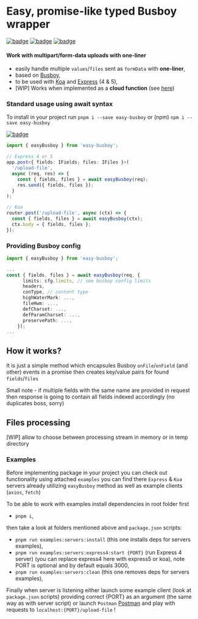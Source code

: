 # Easy, promise-like typed Busboy wrapper

[![badge](https://img.shields.io/badge/download-NPM-<COLOR>.svg)](download-url) [![badge](https://img.shields.io/badge/TypeScript-blue.svg)](download-url) [![badge](https://img.shields.io/badge/pnpm-red.svg)](download-url)

[typescript-image]: https://img.shields.io/badge/typescript-%23007ACC.svg?style=for-the-badge&logo=typescript&logoColor=white
[pnpm-image]: https://img.shields.io/badge/pnpm-%234a4a4a.svg?style=for-the-badge&logo=pnpm&logoColor=f69220
[npm-image]: https://img.shields.io/badge/NPM-%23CB3837.svg?style=for-the-badge&logo=npm&logoColor=white
[express-image]: https://img.shields.io/badge/express.js-%23404d59.svg?style=for-the-badge&logo=express&logoColor=%2361DAFB
[koa-image]: https://img.shields.io/badge/Koa-33333D?logo=koa&logoColor=fff&style=flat-square
[download-url]: https://npmjs.org/package/easy-busboy

#### Work with multipart/form-data uploads with one-liner

- easily handle multiple `values`/`files` sent as `formData` with **one-liner**,
- based on [Busboy](http://github.com/mscdex/busboy),
- to be used with [Koa](https://github.com/koajs/koa) and [Express](https://github.com/expressjs) (4 & 5),
- [WIP] Works when implemented as a **cloud function** (see [here](http://google.com))

### Standard usage using await syntax

To install in your project run `pnpm i --save easy-busboy` or (npm) `npm i --save easy-busboy`

[![badge](https://img.shields.io/badge/download-NPM-<COLOR>.svg)](download-url)

```ts
import { easyBusboy } from 'easy-busboy';

// Express 4 or 5
app.post<{ fields: IFields; files: IFiles }>(
  '/upload-file',
  async (req, res) => {
    const { fields, files } = await easyBusboy(req);
    res.send({ fields, files });
  }
);

// Koa
router.post('/upload-file', async (ctx) => {
  const { fields, files } = await easyBusboy(ctx);
  ctx.body = { fields, files };
});
```

### Providing Busboy config

```ts
import { easyBusboy } from 'easy-busboy';

...
const { fields, files } = await easyBusboy(req, {
      limits: cfg.limits, // see busboy config limits
      headers,
      conType, // content type
      highWaterMark: ...,
      fileHwm: ...,
      defCharset: ...,
      defParamCharset: ...,
      preservePath: ...,
    });
...
```

## How it works?

It is just a simple method which encapsules Busboy `onFile`/`onField` (and other) events in a promise then creates key/value pairs for found `fields`/`files`

Small note - if multiple fields with the same name are provided in request then response is going to contain all fields indexed accordingly (no duplicates boss, sorry)

## Files processing

[WIP] allow to choose between processing stream in memory or in temp directory

### Examples

Before implementing package in your project you can check out functionality using attached `examples` you can find there `Express` & `Koa` servers already utilizing `easyBusboy` method as well as example clients (`axios`, `fetch`)

To be able to work with examples install dependencies in root folder first

- `pnpm i`,

then take a look at folders mentioned above and `package.json` scripts:

- `pnpm run examples:servers:install` (this one installs deps for servers examples),
- `pnpm run examples:servers:express4:start {PORT}` (run Express 4 server) (you can replace express4 here with express5 or koa), note PORT is optional and by default equals 3000,
- `pnpm run examples:servers:clean` (this one removes deps for servers examples),

Finally when server is listening either launch some example client (look at `package.json` scripts) providing correct {PORT} as an argument (the same way as with server script) or launch `Postman` [Postman](https://www.postman.com/) and play with requests to `localhost:{PORT}/upload-file` !
